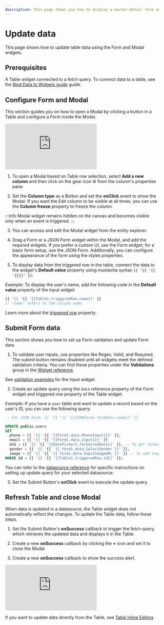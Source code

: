 ```yaml
---
description: This page shows you how to display a master-detail form and update table data using a JSON form and Form widget.
---
```

# Update data

This page shows how to update table data using the Form and Modal widgets.


## Prerequisites

A Table widget connected to a fetch query. To connect data to a table, see the [Bind Data to Widgets guide](/core-concepts/building-ui/dynamic-ui) guide.



## Configure Form and Modal

This section guides you on how to open a Modal by clicking a button in a Table and configure a Form inside the Modal.

<div style={{ '{{ '{{ '{{ position: "relative", paddingBottom: "calc(50.520833333333336% + 41px)", height: "0", width: "100%" }}' }}>
  <iframe src="https://demo.arcade.software/LmzO2gx2KzE4UZIjyC54?embed" frameborder="0" loading="lazy" webkitallowfullscreen mozallowfullscreen allowfullscreen style={{ '{{ '{{ '{{ position: "absolute", top: "0", left: "0", width: "92%", height: "92%", colorScheme: "light" }}' }} title="Appsmith | Connect Data">
  </iframe>
</div>

1. To open a Modal based on Table row selection, select **Add a new column** and then click on the gear icon ⚙️ from the column's properties pane.

2. Set the **Column type** as a Button and set the **onClick** event to show the Modal. If you want the Edit column to be visible at all times, you can use the **Column freeze** property to freeze the column.


:::info
Modal widget remains hidden on the canvas and becomes visible only when an event is triggered. 
:::

3. You can access and edit the Modal widget from the entity explorer.

4. Drag a Form or a JSON Form widget within the Modal, and add the required widgets. If you prefer a custom UI, use the Form widget; for a basic form setup, use the JSON Form. Additionally, you can configure the appearance of the form using the styles properties.

5. To display data from the triggered row in the table, connect the data to the widget's **Default value** property using mustache syntax `{{ '{{ '{{ '{{}}' }}`:

 

*Example:* To display the user's name, add the following code in the **Default value** property of the Input widget:

```js
{{ '{{ '{{ '{{Table1.triggeredRow.name}}' }}
// 'name' refers to the column name
```

Learn more about the [triggered row](/reference/widgets/table#triggeredrow-object) property.


</dd>

## Submit Form data

This section shows you how to set up Form validation and update Form data.

1. To validate user inputs, use properties like Regex, Valid, and Required. The submit button remains disabled until all widgets meet the defined validation criteria. You can find these properties under the **Validations** group in the [Widget reference](/reference/widgets). 

 


See [validation examples](/reference/widgets/input#regex-string) for the Input widget.

</dd>


2. Create an update query using the `data` reference property of the Form widget and triggered row property of the Table widget.

 

*Example:* If you have a `user` table and want to update a record based on the user's ID, you can use the following query:

```sql
-- For JSON Form: {{ '{{ '{{ '{{JSONForm1.formData.name}}' }} 

UPDATE public.users
SET 
  phone = {{ '{{ '{{ '{{Form1.data.PhoneInput1}}' }},
  email = {{ '{{ '{{ '{{Form1.data.Input1}}' }}
  dob = {{ '{{ '{{ '{{DatePicker1.formattedDate}}' }}, -- To get formatted Date
  gender = {{ '{{ '{{ '{{ Form1.data.SelectGender }}' }},
  image = {{ '{{ '{{ '{{ Form1.data.InputImageURL }}' }} -- To add image from Filepicker widget use: {FilePicker1.files[0].data}}' }}
WHERE id = {{ '{{ '{{ '{{Table1.triggeredRow.id}}' }};
```

You can refer to the [datasource reference](/connect-data/reference) for specific instructions on setting up update query for your selected datasource.


</dd>


3. Set the Submit Button's **onClick** event to execute the update query.


##  Refresh Table and close Modal

When data is updated in a datasource, the Table widget does not automatically reflect the changes. To update the Table data, follow these steps.

1. Set the Submit Button's **onSuccess** callback to trigger the fetch query, which retrieves the updated data and displays it in the Table.
 
2. Create a new **onSuccess** callback by clicking the **+** icon and set it to close the Modal.

3. Create a new **onSuccess** callback to show the success alert.




<div style={{ '{{ '{{ '{{ position: "relative", paddingBottom: "calc(50.520833333333336% + 41px)", height: "0", width: "100%" }}' }}>
  <iframe src="https://demo.arcade.software/aP6NLTwiJTsGCmhDhnQM?embed" frameborder="0" loading="lazy" webkitallowfullscreen mozallowfullscreen allowfullscreen style={{ '{{ '{{ '{{ position: "absolute", top: "0", left: "0", width: "92%", height: "92%", colorScheme: "light" }}' }} title="Appsmith | Connect Data">
  </iframe>
</div>



If you want to update data directly from the Table, see [Table Inline Editing](/reference/widgets/table/inline-editing).





